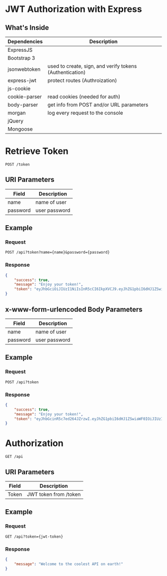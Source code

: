 # JWT Authorization with Express

## What's Inside

| Dependencies     | Description                                                |
| -------------    | -------------                                              |
| ExpressJS        |                                                            |
| Bootstrap 3      |                                                            |
| jsonwebtoken     | used to create, sign, and verify tokens (Authentication)   |
| express-jwt      |  protect routes (Authroization)                            |
| js-cookie        |                                                            |
| cookie-parser    |  read cookies (needed for auth)                            |
| body-parser      |  get info from POST and/or URL parameters                  |
| morgan           |  log every request to the console                          |
| jQuery           |                                                            |
| Mongoose         |                                                            |

# Retrieve Token

    POST /token
    
## URI Parameters
Field | Description
--- | --- |
name | name of user
password | user password

## Example
### Request

    POST /api?token?name={name}&password={password}

### Response
``` json
{
    "success": true,
    "message": "Enjoy your token!",
    "token": "eyJhbGciOiJIUzI1NiIsInR5cCI6IkpXVCJ9.eyJhZG1pbiI6dHJ1ZSwiaWF0IjoxNTM4MjY4MzcwLCJleHAiOjE1MzgyNjk4MTB9.QvfhKGGLjQCFhIAfaOW6PFHyfqR3gU2hpqnTo0UO0dA"
}
```

## x-www-form-urlencoded Body Parameters
Field | Description
--- | --- |
name | name of user
password | user password

## Example
### Request

    POST /api?token

### Response
``` json
{
    "success": true,
    "message": "Enjoy your token!",
    "token": "eyJhbGcinR5c7ed264JZrzwI.eyJhZG1pbiI6dHJ1ZSwiaWF0IOiJIUzI1NiIsIMjYyNTM2LCJleHAiOjE1MzgyNjM5NzZ9.vTvklNTHY9OiJIUzI1NiIsI52TiAsw39CqV-s"
}
```

# Authorization

    GET /api

## URI Parameters
Field | Description
--- | --- |
Token | JWT token from /token

## Example
### Request
    GET /api?token={jwt-token}

### Response
``` json
{
    "message": "Welcome to the coolest API on earth!"
}
```

